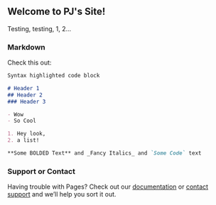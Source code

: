 ## Welcome to PJ's Site!

Testing, testing, 1, 2...

### Markdown

Check this out:

```markdown
Syntax highlighted code block

# Header 1
## Header 2
### Header 3

- Wow
- So Cool

1. Hey look,
2. a list!

**Some BOLDED Text** and _Fancy Italics_ and `Some Code` text
```

### Support or Contact

Having trouble with Pages? Check out our [documentation](https://help.github.com/categories/github-pages-basics/) or [contact support](https://github.com/contact) and we’ll help you sort it out.
